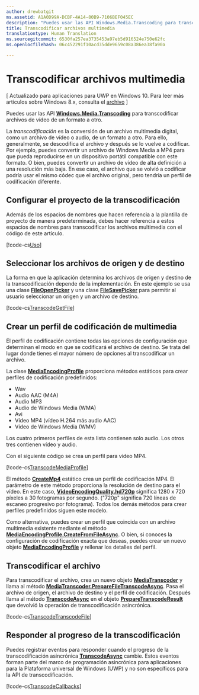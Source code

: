 ```yaml
---
author: drewbatgit
ms.assetid: A1A0D99A-DCBF-4A14-80B9-7106BEF045EC
description: "Puedes usar las API Windows.Media.Transcoding para transcodificar archivos de vídeo de un formato a otro."
title: Transcodificar archivos multimedia
translationtype: Human Translation
ms.sourcegitcommit: 6530fa257ea3735453a97eb5d916524e750e62fc
ms.openlocfilehash: 06c452291f10acd35dde9659c08a386ea38fa90a

---
```


# Transcodificar archivos multimedia

\[ Actualizado para aplicaciones para UWP en Windows 10. Para leer más artículos sobre Windows 8.x, consulta el [archivo](http://go.microsoft.com/fwlink/p/?linkid=619132) \]


Puedes usar las API [**Windows.Media.Transcoding**](https://msdn.microsoft.com/library/windows/apps/br207105) para transcodificar archivos de vídeo de un formato a otro.

La *transcodificación* es la conversión de un archivo multimedia digital, como un archivo de vídeo o audio, de un formato a otro. Para ello, generalmente, se descodifica el archivo y después se lo vuelve a codificar. Por ejemplo, puedes convertir un archivo de Windows Media a MP4 para que pueda reproducirse en un dispositivo portátil compatible con este formato. O bien, puedes convertir un archivo de vídeo de alta definición a una resolución más baja. En ese caso, el archivo que se volvió a codificar podría usar el mismo códec que el archivo original, pero tendría un perfil de codificación diferente.

## Configurar el proyecto de la transcodificación

Además de los espacios de nombres que hacen referencia a la plantilla de proyecto de manera predeterminada, debes hacer referencia a estos espacios de nombres para transcodificar los archivos multimedia con el código de este artículo.

[!code-cs[Uso](./code/TranscodeWin10/cs/MainPage.xaml.cs#SnippetUsing)]

## Seleccionar los archivos de origen y de destino

La forma en que la aplicación determina los archivos de origen y destino de la transcodificación depende de la implementación. En este ejemplo se usa una clase [**FileOpenPicker**](https://msdn.microsoft.com/library/windows/apps/br207847) y una clase [**FileSavePicker**](https://msdn.microsoft.com/library/windows/apps/br207871) para permitir al usuario seleccionar un origen y un archivo de destino.

[!code-cs[TranscodeGetFile](./code/TranscodeWin10/cs/MainPage.xaml.cs#SnippetTranscodeGetFile)]

## Crear un perfil de codificación de multimedia

El perfil de codificación contiene todas las opciones de configuración que determinan el modo en que se codificará el archivo de destino. Se trata del lugar donde tienes el mayor número de opciones al transcodificar un archivo.

La clase [**MediaEncodingProfile**](https://msdn.microsoft.com/library/windows/apps/hh701026) proporciona métodos estáticos para crear perfiles de codificación predefinidos:

-   Wav
-   Audio AAC (M4A)
-   Audio MP3
-   Audio de Windows Media (WMA)
-   Avi
-   Vídeo MP4 (vídeo H.264 más audio AAC)
-   Vídeo de Windows Media (WMV)

Los cuatro primeros perfiles de esta lista contienen solo audio. Los otros tres contienen vídeo y audio.

Con el siguiente código se crea un perfil para vídeo MP4.

[!code-cs[TranscodeMediaProfile](./code/TranscodeWin10/cs/MainPage.xaml.cs#SnippetTranscodeMediaProfile)]

El método [**CreateMp4**](https://msdn.microsoft.com/library/windows/apps/hh701078) estático crea un perfil de codificación MP4. El parámetro de este método proporciona la resolución de destino para el vídeo. En este caso, [**VideoEncodingQuality.hd720p**](https://msdn.microsoft.com/library/windows/apps/hh701290) significa 1280 x 720 píxeles a 30 fotogramas por segundo. ("720p" significa 720 líneas de escaneo progresivo por fotograma). Todos los demás métodos para crear perfiles predefinidos siguen este modelo.

Como alternativa, puedes crear un perfil que coincida con un archivo multimedia existente mediante el método [**MediaEncodingProfile.CreateFromFileAsync**](https://msdn.microsoft.com/library/windows/apps/hh701047). O bien, si conoces la configuración de codificación exacta que deseas, puedes crear un nuevo objeto [**MediaEncodingProfile**](https://msdn.microsoft.com/library/windows/apps/hh701026) y rellenar los detalles del perfil.

## Transcodificar el archivo

Para transcodificar el archivo, crea un nuevo objeto [**MediaTranscoder**](https://msdn.microsoft.com/library/windows/apps/br207080) y llama al método [**MediaTranscoder.PrepareFileTranscodeAsync**](https://msdn.microsoft.com/library/windows/apps/hh700936). Pasa el archivo de origen, el archivo de destino y el perfil de codificación. Después llama al método [**TranscodeAsync**](https://msdn.microsoft.com/library/windows/apps/hh700946) en el objeto [**PrepareTranscodeResult**](https://msdn.microsoft.com/library/windows/apps/hh700941) que devolvió la operación de transcodificación asincrónica.

[!code-cs[TranscodeTranscodeFile](./code/TranscodeWin10/cs/MainPage.xaml.cs#SnippetTranscodeTranscodeFile)]

## Responder al progreso de la transcodificación

Puedes registrar eventos para responder cuando el progreso de la transcodificación asincrónica [**TranscodeAsync**](https://msdn.microsoft.com/library/windows/apps/hh700946) cambie. Estos eventos forman parte del marco de programación asincrónica para aplicaciones para la Plataforma universal de Windows (UWP) y no son específicos para la API de transcodificación.

[!code-cs[TranscodeCallbacks](./code/TranscodeWin10/cs/MainPage.xaml.cs#SnippetTranscodeCallbacks)]

 

 







<!--HONumber=Jun16_HO4-->


